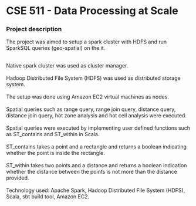 <h1>CSE 511 - Data Processing at Scale</h1>


<h3>Project description</h3>
The project was aimed to setup a spark cluster with HDFS and run SparkSQL queries (geo-spatial) on the it.

<br>Native spark cluster was used as cluster manager.</br>
<br>Hadoop Distributed File System (HDFS) was used as distributed storage system.</br>
<br>The setup was done using Amazon EC2 virtual machines as nodes.</br>
<br>Spatial queries such as range query, range join query, distance query, distance join query, hot zone analysis and hot cell analysis were executed.</br>
<br>Spatial queries were executed by implementing user defined functions such as ST_contains and ST_within in Scala.</br>
<br>ST_contains takes a point and a rectangle and returns a boolean indicating whether the point is inside the rectangle.</br>
<br>ST_within takes two points and a distance and returns a boolean indication whether the distance between the points is not more than the distance provided.</br>
<br>Technology used: Apache Spark, Hadoop Distributed File System (HDFS), Scala, sbt build tool, Amazon EC2.</br>
